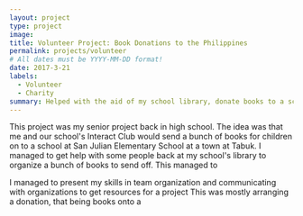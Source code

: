 ```yaml
---
layout: project
type: project
image: 
title: Volunteer Project: Book Donations to the Philippines
permalink: projects/volunteer
# All dates must be YYYY-MM-DD format!
date: 2017-3-21
labels:
  - Volunteer
  - Charity
summary: Helped with the aid of my school library, donate books to a school in the Philippines
---
```



This project was my senior project back in high school. The idea was that me and our school's Interact Club would send a bunch of books for children on to a school at San Julian Elementary School at a town at Tabuk. I managed to get help with some people back at my school's library to organize a bunch of books to send off. This managed to 

I managed to present my skills in team organization and communicating with organizations to get resources for a project This was mostly arranging a donation, that being books onto a 
